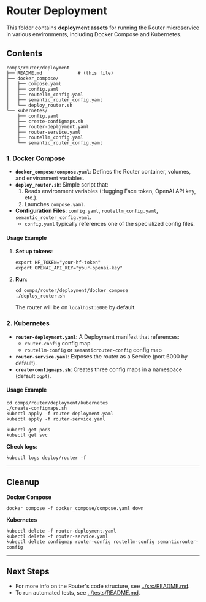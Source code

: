 # Router Deployment

This folder contains **deployment assets** for running the Router microservice in various environments, including Docker Compose and Kubernetes.

## Contents

```
comps/router/deployment
├── README.md             # (this file)
├── docker_compose/
│   ├── compose.yaml
│   ├── config.yaml
│   ├── routellm_config.yaml
│   ├── semantic_router_config.yaml
│   └── deploy_router.sh
└── kubernetes/
    ├── config.yaml
    ├── create-configmaps.sh
    ├── router-deployment.yaml
    ├── router-service.yaml
    ├── routellm_config.yaml
    └── semantic_router_config.yaml
```

### 1. Docker Compose

- **`docker_compose/compose.yaml`**: Defines the Router container, volumes, and environment variables.  
- **`deploy_router.sh`**: Simple script that:
  1. Reads environment variables (Hugging Face token, OpenAI API key, etc.).
  2. Launches `compose.yaml`.
- **Configuration Files**: `config.yaml`, `routellm_config.yaml`, `semantic_router_config.yaml`.  
  - `config.yaml` typically references one of the specialized config files.

#### Usage Example

1. **Set up tokens**:
   ```
   export HF_TOKEN="your-hf-token"
   export OPENAI_API_KEY="your-openai-key"
   ```
2. **Run**:
   ```
   cd comps/router/deployment/docker_compose
   ./deploy_router.sh
   ```
   The router will be on `localhost:6000` by default.

### 2. Kubernetes

- **`router-deployment.yaml`**: A Deployment manifest that references:
  - `router-config` config map
  - `routellm-config` or `semanticrouter-config` config map
- **`router-service.yaml`**: Exposes the router as a Service (port 6000 by default).
- **`create-configmaps.sh`**: Creates three config maps in a namespace (default `ogpt`).

#### Usage Example

```
cd comps/router/deployment/kubernetes
./create-configmaps.sh
kubectl apply -f router-deployment.yaml
kubectl apply -f router-service.yaml

kubectl get pods
kubectl get svc
```

**Check logs**:
```
kubectl logs deploy/router -f
```

---

## Cleanup

**Docker Compose**
```
docker compose -f docker_compose/compose.yaml down
```

**Kubernetes**
```
kubectl delete -f router-deployment.yaml
kubectl delete -f router-service.yaml
kubectl delete configmap router-config routellm-config semanticrouter-config
```

---

## Next Steps

- For more info on the Router's code structure, see [../src/README.md](../src/README.md).
- To run automated tests, see [../tests/README.md](../tests/README.md).